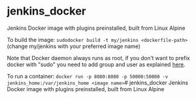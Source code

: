 # jenkins_docker
Jenkins Docker image with plugins preinstalled, built from Linux Alpine

To build the image:
`sudodocker build -t my/jenkins <dockerfile-path>`  (change my/jenkins with your preferred image name)

Note that Docker daemon always runs as root, if you don't want to prefix docker with "sudo" you need to add group and user as explained [here](https://docs.docker.com/engine/install/linux-postinstall/).

To run a container: 
`docker run -p 8080:8080 -p 50000:50000 -v jenkins_home:/var/jenkins_home <image name>`# jenkins_docker
Jenkins Docker image with plugins preinstalled, built from Linux Alpine
